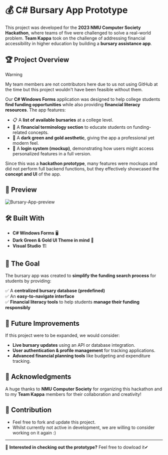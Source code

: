 # 💰 C# Bursary App Prototype  

This project was developed for the **2023 NMU Computer Society Hackathon**, where teams of five were challenged to solve a real-world problem. **Team Kappa** took on the challenge of addressing financial accessibility in higher education by building a **bursary assistance app**.  

## 🏆 Project Overview  

> [!Warning]
>  My team members are not contributors here due to us not using GitHub at the time but this project wouldn't have been feasible without them.

Our **C# Windows Forms** application was designed to help college students **find funding opportunities** while also providing **financial literacy resources**. The app features:  

- 📋 A **list of available bursaries** at a college level.  
- 📖 A **financial terminology section** to educate students on funding-related concepts.  
- 🌙 A **dark green and gold aesthetic**, giving the app a professional yet modern feel.  
- 🔑 A **login system (mockup)**, demonstrating how users might access personalized features in a full version.  

Since this was a **hackathon prototype**, many features were mockups and did not perform full backend functions, but they effectively showcased the **concept and UI** of the app.  

## 📸 Preview

![Bursary-App-preview](https://github.com/user-attachments/assets/f483c416-330c-488a-bed7-4cf72fc33869)


## 🛠️ Built With  

- **C# Windows Forms** 🖥️  
- **Dark Green & Gold UI Theme in mind** 🎨  
- **Visual Studio** 🏗️  



## 🎯 The Goal  

The bursary app was created to **simplify the funding search process** for students by providing:  

✅ A **centralized bursary database (predefined)**  
✅ An **easy-to-navigate interface**  
✅ **Financial literacy tools** to help students **manage their funding responsibly**  

## 🚀 Future Improvements  

If this project were to be expanded, we would consider:  

- **Live bursary updates** using an API or database integration.  
- **User authentication & profile management** for tracking applications.  
- **Advanced financial planning tools** like budgeting and expenditure tracking.  

## 🏅 Acknowledgments  

A huge thanks to **NMU Computer Society** for organizing this hackathon and to my **Team Kappa** members for their collaboration and creativity!  


## 🏅 Contribution

- Feel free to fork and update this project.
- Whilst currently not active in development, we are willing to consider working on it again :)
  
---
  
📌 **Interested in checking out the prototype?** Feel free to dowload it✔
